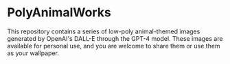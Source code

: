 # PolyAnimalWorks
This repository contains a series of low-poly animal-themed images generated by OpenAI's DALL-E through the GPT-4 model. These images are available for personal use, and you are welcome to share them or use them as your wallpaper.
